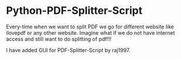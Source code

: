 # Python-PDF-Splitter-Script
Every-time when we want to split PDF we go for different website like ilovepdf or any other website. Imagine what if we do not have internet access and still want to do splitting of pdf!!!

I have added GUI for PDF-Splitter-Script by raj1997.
